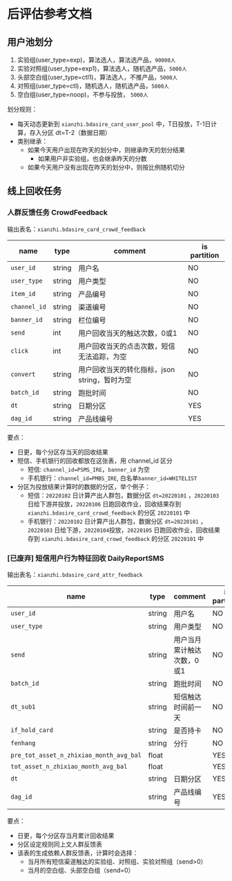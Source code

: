 # 后评估参考文档

## 用户池划分

1. 实验组(user_type=exp)，算法选人，算法选产品，`90000人`
2. 实验对照组(user_type=exp1)，算法选人，随机选产品，`5000人`
3. 头部空白组(user_type=ctl1)，算法选人，不推产品，`5000人`
3. 对照组(user_type=ctl)，随机选人，随机选产品，`5000人`
4. 空白组(user_type=noop)，不参与投放， `5000人`

划分规则：

- 每天动态更新到 `xianzhi.bdasire_card_user_pool` 中，T日投放，T-1日计算，存入分区 dt=T-2（数据日期）
- 类别继承：
  - 如果今天用户出现在昨天的划分中，则继承昨天的划分结果
    - 如果用户非实验组，也会继承昨天的分数
  - 如果今天用户没有出现在昨天的划分中，则按比例随机切分

## 线上回收任务

### 人群反馈任务 CrowdFeedback 


输出表名：`xianzhi.bdasire_card_crowd_feedback`


| name         | type   | comment                                       | is partition |
|--------------|--------|-----------------------------------------------|--------------|
| `user_id`    | string | 用户名                                        | NO           |
| `user_type`  | string | 用户类型                                      | NO           |
| `item_id`    | string | 产品编号                                      | NO           |
| `channel_id` | string | 渠道编号                                      | NO           |
| `banner_id`  | string | 栏位编号                                      | NO           |
| `send`       | int    | 用户回收当天的触达次数，0或1                  | NO           |
| `click`      | int    | 用户回收当天的点击次数，短信无法追踪，为空    | NO           |
| `convert`    | string | 用户回收当天的转化指标，json string，暂时为空 | NO           |
| `batch_id`   | string | 跑批时间                                      | NO           |
| `dt`         | string | 日期分区                                      | YES          |
| `dag_id`     | string | 产品线编号                                    | YES          |


要点：

- 日更，每个分区存当天的回收结果
- 短信、手机银行的回收都放在这张表，用 channel_id 区分
  - 短信: `channel_id=PSMS_IRE`，`banner_id` 为空
  - 手机银行：`channel_id=PMBS_IRE`, 白名单`banner_id=WHITELIST`
- 分区为投放结果计算时的数据的分区，举个例子：
  - 短信：`20220102` 日计算产出人群包，数据分区 `dt=20220101` ，`20220103` 日给下游并投放，`20220106` 日跑回收作业，回收结果存到 `xianzhi.bdasire_card_crowd_feedback` 的分区 `20220101` 中
  - 手机银行：`20220102` 日计算产出人群包，数据分区 `dt=20220101` ，`20220103` 日给下游，`20220104`投放，`20220105` 日跑回收作业，回收结果存到 `xianzhi.bdasire_card_crowd_feedback` 的分区 `20220101` 中



### [已废弃] 短信用户行为特征回收 DailyReportSMS

输出表名：`xianzhi.bdasire_card_attr_feedback`


| name                                    | type   | comment                    | is partition |
|-----------------------------------------|--------|----------------------------|--------------|
| `user_id`                               | string | 用户名                     | NO           |
| `user_type`                             | string | 用户类型                   | NO           |
| `send`                                  | string | 用户当月累计触达次数，0或1 | NO           |
| `batch_id`                              | string | 跑批时间                   | NO           |
| `dt_sub1`                               | string | 短信触达时间前一天         | NO           |
| `if_hold_card`                          | string | 是否持卡                   | NO           |
| `fenhang`                               | string | 分行                       | NO           |
| `pre_tot_asset_n_zhixiao_month_avg_bal` | float  |                            | YES          |
| `tot_asset_n_zhixiao_month_avg_bal`     | float  |                            | YES          |
| `dt`                                    | string | 日期分区                   | YES          |
| `dag_id`                                | string | 产品线编号                 | YES          |


要点：

- 日更，每个分区存当月累计回收结果
- 分区设定规则同上文人群反馈表
- 该表的生成依赖人群反馈表，计算时会选择：
  - 当月所有短信渠道触达的实验组、对照组、实验对照组（send>0）
  - 当月的空白组、头部空白组（send=0）
